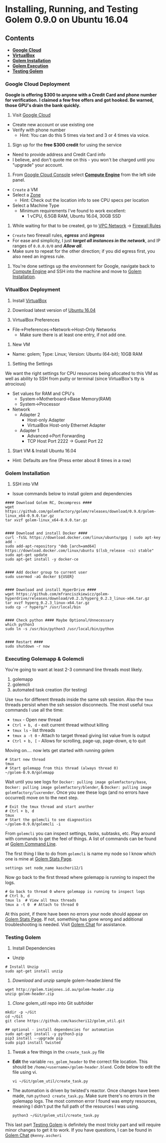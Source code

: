 # Installing, Running, and Testing Golem 0.9.0 on Ubuntu 16.04

## Contents
  * **[Google Cloud](#google-cloud-deployment)**
  * **[VirtualBox](#virtualbox-deployment)**
  * **[Golem Installation](#golem-installation)**
  * **[Golem Execution](#executing-golemapp--golemcli)**
  * **[Testing Golem](#testing-golem)**

### Google Cloud Deployment

**Google is offering $300 to anyone with a Credit Card and phone number for verification.**
**I claimed a few free offers and got hooked. Be warned, those GPU's drain the bank quickly.**

1. Visit <a href="https://console.cloud.google.com" target="\_blank">Google Cloud</a>
  * Create new account or use existing one
  * Verify with phone number
    * Hint: You can do this 5 times via text and 3 or 4 times via voice.

1. Sign up for the **free $300 credit** for using the service
  * Need to provide address and Credit Card info
  * I believe, and don't quote me on this - you won't be charged until you "upgrade" your account.

1. From <a href="http://console.cloud.google.com" target="\_blank">Google Cloud Console</a> select **<a href="https://console.cloud.google.com/compute/" target="\_blank">Compute Engine</a>** from the left side panel.
  * `Create` a VM
  * Select a <a href="https://cloud.google.com/compute/docs/regions-zones/" target="\_blank">Zone</a>
    * Hint: Check out the location info to see CPU specs per location
  * Select a Machine Type
    * Minimum requirements I've found to work excellent:
      * 1 vCPU, 6.5GB RAM, Ubuntu 16.04, 30GB SSD
      
1. While waiting for that to be created, go to <a href="https://console.cloud.google.com/networking/" target="\_blank">VPC Network</a> -> <a href="https://console.cloud.google.com/networking/firewalls/" target="\_blank">Firewall Rules</a>
  * `Create` two firewall rules, __*egress*__ and __*ingress*__
  * For ease and simplicity, I just _**target all instances in the network**_, and IP ranges of `0.0.0.0/0` and **_Allow all_**.
  * Make sure to repeat for the other direction; if you did egress first, you also need an ingress rule.
  
1. You're done settings up the environment for Google, navigate back to 
<a href="https://console.cloud.google.com/compute/" traget="\_blank">Compute Engine</a> and SSH 
into the machine and move to [Golem Installation](#golem-installation).

  
### VitualBox Deployment

1. Install <a href="https://virtualbox.org" target="\_blank">VirtualBox</a>

1. Download latest version of <a href="http://releases.ubuntu.com/16.04/" target="\_blank">Ubuntu 16.04</a>

1. VirtualBox Preferences
  * File->Preferences->Network->Host-Only Networks
    * Make sure there is at least one entry, if not add one.

1. New VM
  * Name: golem; Type: Linux; Version: Ubuntu (64-bit); 10GB RAM
  
1. Setting the Settings

We want the right settings for CPU resources being allocated to this VM as well as ability to 
SSH from putty or terminal (since VirtualBox's tty is atrocious)

  * Set values for RAM and CPU's
    * System->Motherboard->Base Memory(RAM)
    * System->Processor
  * Network
    * Adapter 2
      * Host-only Adapter
      * VirtualBox Host-only Ethernet Adapter
    * Adapter 1
      * Advanced->Port Forwarding
      * TCP Host Port 2222 -> Guest Port 22

1. Start VM & Install Ubuntu 16.04
  * Hint: Defaults are fine (Press enter about 8 times in a row)

  
### Golem Installation

1. SSH into VM
  * Issue commands below to install golem and dependencies

```
#### Download Golem RC, Decompress ####
wget https://github.com/golemfactory/golem/releases/download/0.9.0/golem-linux_x64-0.9.0.tar.gz
tar xvzf golem-linux_x64-0.9.0.tar.gz


#### Download and install Docker ####
curl -fsSL https://download.docker.com/linux/ubuntu/gpg | sudo apt-key add -
sudo add-apt-repository "deb [arch=amd64] https://download.docker.com/linux/ubuntu $(lsb_release -cs) stable"
sudo apt-get update
sudo apt-get install -y docker-ce


#### Add docker group to current user
sudo usermod -aG docker ${USER}


#### Download and install HyperDrive ####
wget https://github.com/mfranciszkiewicz/golem-hyperdrive/releases/download/v0.2.3/hyperg_0.2.3_linux-x64.tar.gz
tar xvzf hyperg_0.2.3_linux-x64.tar.gz
sudo cp -r hyperg/* /usr/local/bin


#### Check python #### Maybe Optional/Unnecessary
which python3
sudo ln -s /usr/bin/python3 /usr/local/bin/python


#### Restart ####
sudo shutdown -r now

```

### Executing Golemapp & Golemcli

You're going to want at least 2-3 command line threads most likely.
  1. golemapp
  2. golemcli
  3. automated task creation (for testing)
  
Use `tmux` for different threads inside the same ssh session. 
Also the `tmux` threads persist when the ssh session disconnects.
The most useful `tmux` commands I use all the time:
  * `tmux` - Open new thread
  * `Ctrl + b, d` - exit current thread without killing
  * `tmux ls` - list threads
  * `tmux a -t 0` - Attach to target thread giving list value from ls output
  * `Ctrl + b, [` - Allows for scrolling, page-up, page-down, q to quit

Moving on.... now lets get started with running golem

```
# Start new thread
tmux
# Start golemapp from this thread (always thread 0)
~/golem-0.9.0/golemapp
```

Wait until you see logs for `Docker: pulling image golemfactory/base`, `Docker: pulling image golemfactory/blender`, & `Docker: pulling image golemfactory/luxrender`.
Once you see these logs (and no errors have occurred) move on to the next step.

```
# Exit the tmux thread and start another
# Ctrl + b, d
tmux
# Start the golemcli to see diagnostics
~/golem-0.9.0/golemcli -i
```

From `golemcli` you can inspect settings, tasks, subtasks, etc. Play around with commands to get the feel of things. 
A list of commands can be found at <a href="https://github.com/golemfactory/golem/wiki/Command-Line" target="\_blank">Golem Command Line</a>.

The first thing I like to do from `golemcli` is name my node so I know which one is mine at <a href="https://stats.golem.network" target="\_blank">Golem Stats Page</a>.

```
settings set node_name kascheri12/1
```

Now go back to the first thread where golemapp is running to inspect the logs.

```
# Go back to thread 0 where golemapp is running to inspect logs
# Ctrl b, d
tmux ls  # View all tmux threads
tmux a -t 0  # Attach to thread 0
```

At this point, if there have been no errors your node should appear on <a href="https://stats.golem.network" target="\_blank">Golem Stats Page</a>. If not, something has gone wrong and additional troubleshooting is needed. Visit <a href="https://chat.golem.network" target="\_blank">Golem Chat</a> for assistance.

### Testing Golem

1. Install Dependencies
  * Unzip

```
# Install Unzip
sudo apt-get install unzip
```
  
1. *Download* and *unzip* sample golem-header.blend file

```
wget http://golem.timjones.id.au/golem-header.zip
unzip golem-header.zip
```

1. *Clone* golem_util repo into Git subfolder

```
mkdir -p ~/Git
cd ~/Git
git clone https://github.com/kascheri12/golem_util.git

## optional - install dependencies for automation
sudo apt-get install -y python3-pip
pip3 install --upgrade pip
sudo pip3 install twisted
```

1. Tweak a few things in the `create_task.py` file

  * **Edit** the variable `res_golem_header` to the correct file location. 
  This should be `/home/<username>/golem-header.blend`. Code below to edit the file using vi.
    
    ```
    vi ~/Git/golem_util/create_task.py
    ```
  
  * The automation is driven by twisted's reactor. Once changes have been made, run `python3 create_task.py`.
  Make sure there's no errors in the golemapp logs. The most common error I found was empty resources, 
  meaning I didn't put the full path of the resources I was using.
    ```
    python3 ~/Git/golem_util/create_task.py
    ```

This last part [Testing Golem](#testing-golem) is definitely the most tricky part and will require minor changes to get it to work. If you have questions, I can be found in <a href="https://chat.golem.network" target="_blank">Golem Chat</a> `@kenny.ascheri`
